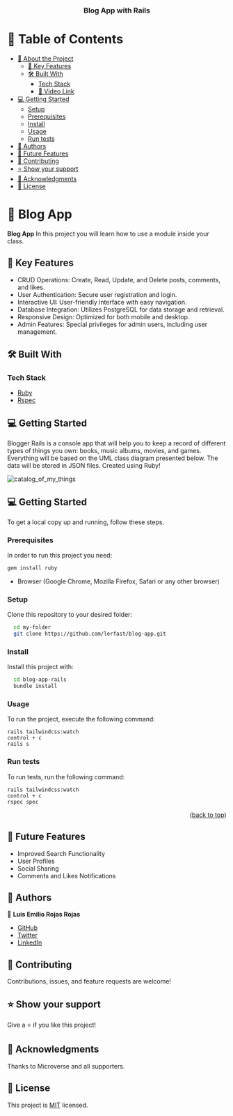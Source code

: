 <a name="readme-top"></a>

<div align="center">
  <h3><b>Blog App with Rails</b></h3>
</div>

# 📗 Table of Contents

- [📖 About the Project](#about-project)
  - [🚀 Key Features](#key-features)
  - [🛠 Built With](#built-with)
    - [Tech Stack](#tech-stack)
    - [🚀 Video Link](#video-demo)
- [💻 Getting Started](#getting-started)
  - [Setup](#setup)
  - [Prerequisites](#prerequisites)
  - [Install](#install)
  - [Usage](#usage)
  - [Run tests](#run-tests)
- [👥 Authors](#authors)
- [🔭 Future Features](#future-features)
- [🤝 Contributing](#contributing)
- [⭐️ Show your support](#support)
- [🙏 Acknowledgments](#acknowledgements)
- [📝 License](#license)

# 📖 Blog App <a name="about-project"></a>

**Blog App** In this project you will learn how to use a module inside your class.

## 🚀 Key Features <a name="key-features"></a>

- CRUD Operations: Create, Read, Update, and Delete posts, comments, and likes.
- User Authentication: Secure user registration and login.
- Interactive UI: User-friendly interface with easy navigation.
- Database Integration: Utilizes PostgreSQL for data storage and retrieval.
- Responsive Design: Optimized for both mobile and desktop.
- Admin Features: Special privileges for admin users, including user management.

## 🛠 Built With <a name="built-with"></a>

### Tech Stack <a name="tech-stack"></a>

- [Ruby](https://www.ruby-lang.org/)
- [Rspec](https://rspec.info/)

## 💻 Getting Started <a name="getting-started"></a>

Blogger Rails is a console app that will help you to keep a record of different types of things you own: books, music albums, movies, and games. Everything will be based on the UML class diagram presented below. The data will be stored in JSON files.
Created using Ruby!

![catalog_of_my_things](https://github.com/microverseinc/curriculum-ruby/blob/main/group-capstone/images/catalog_of_my_things.png)

## 💻 Getting Started <a name="getting-started"></a>

To get a local copy up and running, follow these steps.

### Prerequisites

In order to run this project you need:


```sh
gem install ruby
```
- Browser (Google Chrome, Mozilla Firefox, Safari or any other browser)

### Setup

Clone this repository to your desired folder:


```sh
  cd my-folder
  git clone https://github.com/lerfast/blog-app.git
```

### Install

Install this project with:


```sh
  cd blog-app-rails
  bundle install
```

### Usage

To run the project, execute the following command:

```
rails tailwindcss:watch
control + c 
rails s
```

### Run tests

To run tests, run the following command:

```
rails tailwindcss:watch
control + c
rspec spec
```

<!-- ### Deployment

You can deploy this project using:

<!--
Example:

```sh

```
 -->

<p align="right">(<a href="#readme-top">back to top</a>)</p>

## 🔭 Future Features <a name="future-features"></a>

- Improved Search Functionality
- User Profiles
- Social Sharing
- Comments and Likes Notifications

## 👥 Authors <a name="authors"></a>

👤 **Luis Emilio Rojas Rojas**

- [GitHub](https://github.com/lerfast)
- [Twitter](https://twitter.com/lerfast)
- [LinkedIn](https://www.linkedin.com/in/luis-emilio-rojas-rojas-6ba90a8a/)

## 🤝 Contributing <a name="contributing"></a>

Contributions, issues, and feature requests are welcome!

## ⭐️ Show your support <a name="support"></a>

Give a ⭐️ if you like this project!

## 🙏 Acknowledgments <a name="acknowledgements"></a>

Thanks to Microverse and all supporters.

## 📝 License <a name="license"></a>

This project is [MIT](./LICENSE) licensed.

